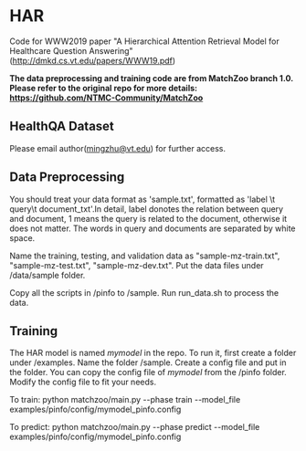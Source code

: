 # HAR

Code for WWW2019 paper "A Hierarchical Attention Retrieval Model for Healthcare Question Answering" (http://dmkd.cs.vt.edu/papers/WWW19.pdf)

**The data preprocessing and training code are from MatchZoo branch 1.0. Please refer to the original repo for more details: https://github.com/NTMC-Community/MatchZoo**

## HealthQA Dataset

Please email author(mingzhu@vt.edu) for further access.

## Data Preprocessing

You should treat your data format as 'sample.txt', formatted as 'label \t query\t document_txt'.In detail, label donotes the relation between query and document, 1 means the query is related to the document, otherwise it does not matter. The words in query and documents are separated by white space. 

Name the training, testing, and validation data as "sample-mz-train.txt", "sample-mz-test.txt", "sample-mz-dev.txt". Put the data files under /data/sample folder.

Copy all the scripts in /pinfo to /sample. Run run_data.sh to process the data.

## Training

The HAR model is named *mymodel* in the repo. To run it, first create a folder under /examples. Name the folder /sample. Create a config file and put in the folder. You can copy the config file of *mymodel* from the /pinfo folder. Modify the config file to fit your needs.

To train:
python matchzoo/main.py --phase train --model_file examples/pinfo/config/mymodel_pinfo.config

To predict:
python matchzoo/main.py --phase predict --model_file examples/pinfo/config/mymodel_pinfo.config




